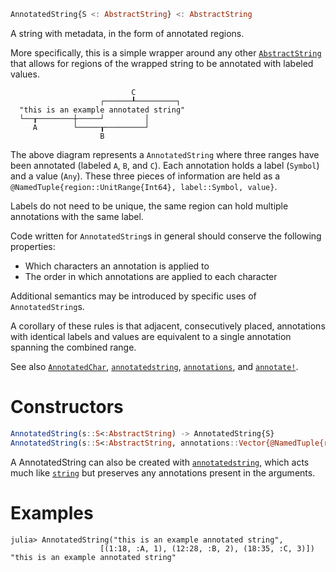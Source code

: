```julia
AnnotatedString{S <: AbstractString} <: AbstractString
```

A string with metadata, in the form of annotated regions.

More specifically, this is a simple wrapper around any other [`AbstractString`](@ref) that allows for regions of the wrapped string to be annotated with labeled values.

```text
                           C
                    ┌──────┸─────────┐
  "this is an example annotated string"
  └──┰────────┼─────┘         │
     A        └─────┰─────────┘
                    B
```

The above diagram represents a `AnnotatedString` where three ranges have been annotated (labeled `A`, `B`, and `C`). Each annotation holds a label (`Symbol`) and a value (`Any`). These three pieces of information are held as a `@NamedTuple{region::UnitRange{Int64}, label::Symbol, value}`.

Labels do not need to be unique, the same region can hold multiple annotations with the same label.

Code written for `AnnotatedString`s in general should conserve the following properties:

  * Which characters an annotation is applied to
  * The order in which annotations are applied to each character

Additional semantics may be introduced by specific uses of `AnnotatedString`s.

A corollary of these rules is that adjacent, consecutively placed, annotations with identical labels and values are equivalent to a single annotation spanning the combined range.

See also [`AnnotatedChar`](@ref), [`annotatedstring`](@ref), [`annotations`](@ref), and [`annotate!`](@ref).

# Constructors

```julia
AnnotatedString(s::S<:AbstractString) -> AnnotatedString{S}
AnnotatedString(s::S<:AbstractString, annotations::Vector{@NamedTuple{region::UnitRange{Int64}, label::Symbol, value}})
```

A AnnotatedString can also be created with [`annotatedstring`](@ref), which acts much like [`string`](@ref) but preserves any annotations present in the arguments.

# Examples

```jldoctest; setup=:(using Base: AnnotatedString)
julia> AnnotatedString("this is an example annotated string",
                    [(1:18, :A, 1), (12:28, :B, 2), (18:35, :C, 3)])
"this is an example annotated string"
```
